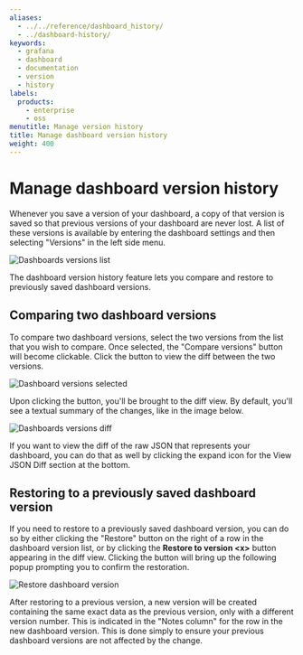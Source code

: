```yaml
---
aliases:
  - ../../reference/dashboard_history/
  - ../dashboard-history/
keywords:
  - grafana
  - dashboard
  - documentation
  - version
  - history
labels:
  products:
    - enterprise
    - oss
menutitle: Manage version history
title: Manage dashboard version history
weight: 400
---
```


# Manage dashboard version history

Whenever you save a version of your dashboard, a copy of that version is saved so that previous versions of your dashboard are never lost. A list of these versions is available by entering the dashboard settings and then selecting "Versions" in the left side menu.

![Dashboards versions list](/media/docs/grafana/dashboards/screenshot-dashboard-versions-list.png)

The dashboard version history feature lets you compare and restore to previously saved dashboard versions.

## Comparing two dashboard versions

To compare two dashboard versions, select the two versions from the list that you wish to compare. Once selected, the "Compare versions" button will become clickable. Click the button to view the diff between the two versions.

![Dashboard versions selected](/media/docs/grafana/dashboards/screenshot-dashboard-versions-select.png)

Upon clicking the button, you'll be brought to the diff view. By default, you'll see a textual summary of the changes, like in the image below.

![Dashboards versions diff](/media/docs/grafana/dashboards/screenshot-dashboard-versions-diff-basic.png)

If you want to view the diff of the raw JSON that represents your dashboard, you can do that as well by clicking the expand icon for the View JSON Diff section at the bottom.

## Restoring to a previously saved dashboard version

If you need to restore to a previously saved dashboard version, you can do so by either clicking the "Restore" button on the right of a row in the dashboard version list, or by clicking the **Restore to version \<x\>** button appearing in the diff view. Clicking the button will bring up the following popup prompting you to confirm the restoration.

![Restore dashboard version](/media/docs/grafana/dashboards/screenshot-dashboard-versions-restore.png)

After restoring to a previous version, a new version will be created containing the same exact data as the previous version, only with a different version number. This is indicated in the "Notes column" for the row in the new dashboard version. This is done simply to ensure your previous dashboard versions are not affected by the change.
